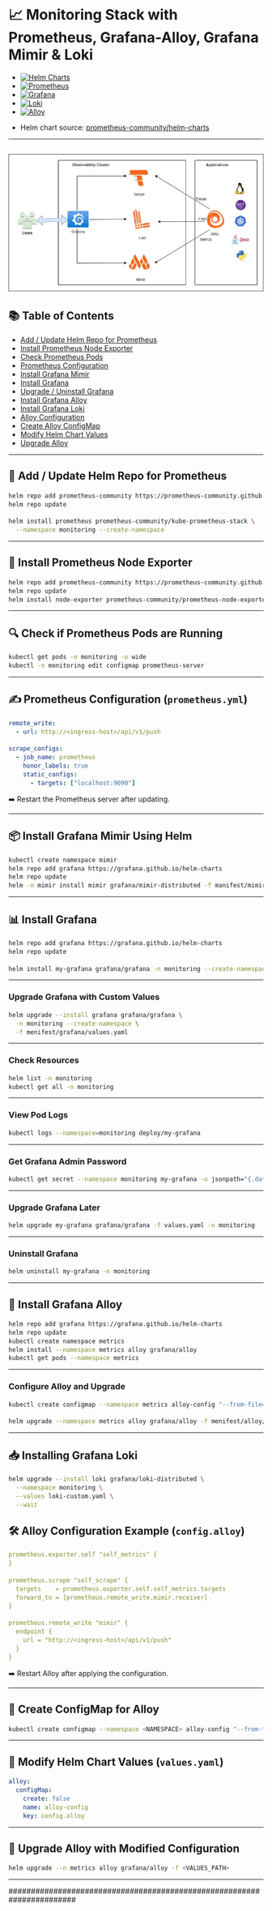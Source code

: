 

# 📈 Monitoring Stack with Prometheus, Grafana-Alloy, Grafana Mimir & Loki

* [![Helm Charts](https://img.shields.io/badge/Helm-Charts-blue.svg?logo=helm)](https://github.com/prometheus-community/helm-charts)
* [![Prometheus](https://img.shields.io/badge/Prometheus-Monitoring-orange.svg?logo=prometheus)](https://prometheus.io/)
* [![Grafana](https://img.shields.io/badge/Grafana-Dashboarding-F46800.svg?logo=grafana)](https://grafana.com/)
* [![Loki](https://img.shields.io/badge/Loki-Logs-blueviolet.svg?logo=grafana)](https://grafana.com/oss/loki/)
* [![Alloy](https://img.shields.io/badge/Grafana%20Alloy-Agent-lightgrey.svg?logo=grafana)](https://grafana.com/docs/alloy)

- Helm chart source: [prometheus-community/helm-charts](https://github.com/prometheus-community/helm-charts)
---
![Three Tier Architecture](images/mimir.webp)
---

## 📚 Table of Contents

- [Add / Update Helm Repo for Prometheus](#-add--update-helm-repo-for-prometheus)
- [Install Prometheus Node Exporter](#-install-prometheus-node-exporter)
- [Check Prometheus Pods](#-check-if-prometheus-pods-are-running)
- [Prometheus Configuration](#-prometheus-configuration-prometheusyml)
- [Install Grafana Mimir](#-install-grafana-mimir-using-helm)
- [Install Grafana](#-install-grafana)
- [Upgrade / Uninstall Grafana](#upgrade-grafana-with-custom-values)
- [Install Grafana Alloy](#-install-grafana-alloy)
- [Install Grafana Loki](#-installing-grafana-loki)
- [Alloy Configuration](#-alloy-configuration-example-configalloy)
- [Create Alloy ConfigMap](#-create-configmap-for-alloy)
- [Modify Helm Chart Values](#-modify-helm-chart-values-valuesyaml)
- [Upgrade Alloy](#-upgrade-alloy-with-modified-configuration)

---

## 🚀 Add / Update Helm Repo for Prometheus

```bash
helm repo add prometheus-community https://prometheus-community.github.io/helm-charts
helm repo update

helm install prometheus prometheus-community/kube-prometheus-stack \
  --namespace monitoring --create-namespace
````

---

## 🧩 Install Prometheus Node Exporter

```bash
helm repo add prometheus-community https://prometheus-community.github.io/helm-charts
helm repo update
helm install node-exporter prometheus-community/prometheus-node-exporter -n monitoring
```

---

## 🔍 Check if Prometheus Pods are Running

```bash
kubectl get pods -n monitoring -o wide
kubectl -n monitoring edit configmap prometheus-server
```

---

## ✍️ Prometheus Configuration (`prometheus.yml`)

```yaml
remote_write:
  - url: http://<ingress-host>/api/v1/push

scrape_configs:
  - job_name: prometheus
    honor_labels: true
    static_configs:
      - targets: ["localhost:9090"]
```

➡️ Restart the Prometheus server after updating.

---

## 📦 Install Grafana Mimir Using Helm

```bash
kubectl create namespace mimir
helm repo add grafana https://grafana.github.io/helm-charts
helm repo update
helm -n mimir install mimir grafana/mimir-distributed -f manifest/mimir/values.yaml
```

---

## 📊 Install Grafana

```bash
helm repo add grafana https://grafana.github.io/helm-charts
helm repo update

helm install my-grafana grafana/grafana -n monitoring --create-namespace
```

---

### Upgrade Grafana with Custom Values

```bash
helm upgrade --install grafana grafana/grafana \
  -n monitoring --create-namespace \
  -f menifest/grafana/values.yaml
```

---

### Check Resources

```bash
helm list -n monitoring
kubectl get all -n monitoring
```

---

### View Pod Logs

```bash
kubectl logs --namespace=monitoring deploy/my-grafana
```

---

### Get Grafana Admin Password

```bash
kubectl get secret --namespace monitoring my-grafana -o jsonpath="{.data.admin-password}" | base64 --decode ; echo
```

---

### Upgrade Grafana Later

```bash
helm upgrade my-grafana grafana/grafana -f values.yaml -n monitoring
```

---

### Uninstall Grafana

```bash
helm uninstall my-grafana -n monitoring
```

---

## 🔧 Install Grafana Alloy

```bash
helm repo add grafana https://grafana.github.io/helm-charts
helm repo update
kubectl create namespace metrics
helm install --namespace metrics alloy grafana/alloy
kubectl get pods --namespace metrics
```

---

### Configure Alloy and Upgrade

```bash
kubectl create configmap --namespace metrics alloy-config "--from-file=configmap.alloy=./configmap.alloy"

helm upgrade --namespace metrics alloy grafana/alloy -f menifest/alloy/custom_alloy.yaml
```

---

## 📥 Installing Grafana Loki

```bash
helm upgrade --install loki grafana/loki-distributed \
  --namespace monitoring \
  --values loki-custom.yaml \
  --wait
```


## 🛠️ Alloy Configuration Example (`config.alloy`)

```yaml
prometheus.exporter.self "self_metrics" {
}

prometheus.scrape "self_scrape" {
  targets    = prometheus.exporter.self.self_metrics.targets
  forward_to = [prometheus.remote_write.mimir.receiver]
}

prometheus.remote_write "mimir" {
  endpoint {
    url = "http://<ingress-host>/api/v1/push"
  }
}
```

➡️ Restart Alloy after applying the configuration.

---

## 🧱 Create ConfigMap for Alloy

```bash
kubectl create configmap --namespace <NAMESPACE> alloy-config "--from-file=config.alloy=./config.alloy"
```

---

## 🧩 Modify Helm Chart Values (`values.yaml`)

```yaml
alloy:
  configMap:
    create: false
    name: alloy-config
    key: config.alloy
```

---

## 🔄 Upgrade Alloy with Modified Configuration

```bash
helm upgrade --n metrics alloy grafana/alloy -f <VALUES_PATH>
```

---
#######################################################################






